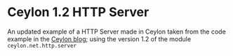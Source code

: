 # Ceylon 1.2 HTTP Server

An updated example of a HTTP Server made in Ceylon taken from the code example
in the [Ceylon blog](http://ceylon-lang.org/blog/2013/02/21/httpd/); using 
the version 1.2 of the module `ceylon.net.http.server`
